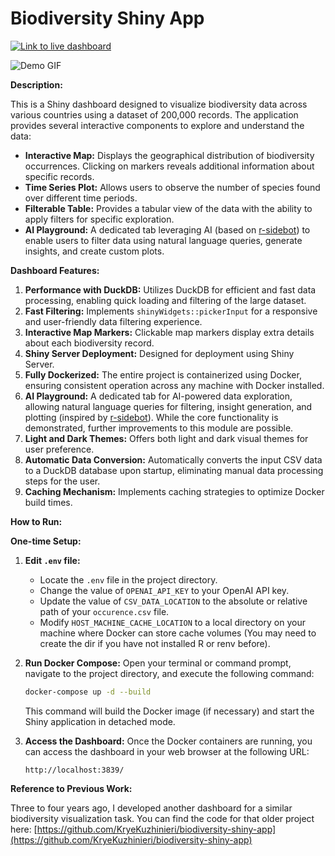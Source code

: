 # Biodiversity Shiny App

[![Link to live dashboard](https://img.shields.io/badge/Live%20Dashboard-link_placeholder-brightgreen)](link_placeholder)

![Demo GIF](gif_placeholder)

**Description:**

This is a Shiny dashboard designed to visualize biodiversity data across various countries using a dataset of 200,000 records. The application provides several interactive components to explore and understand the data:

* **Interactive Map:** Displays the geographical distribution of biodiversity occurrences. Clicking on markers reveals additional information about specific records.
* **Time Series Plot:** Allows users to observe the number of species found over different time periods.
* **Filterable Table:** Provides a tabular view of the data with the ability to apply filters for specific exploration.
* **AI Playground:** A dedicated tab leveraging AI (based on [r-sidebot](https://github.com/jcheng5/r-sidebot)) to enable users to filter data using natural language queries, generate insights, and create custom plots.

**Dashboard Features:**

1.  **Performance with DuckDB:** Utilizes DuckDB for efficient and fast data processing, enabling quick loading and filtering of the large dataset.
2.  **Fast Filtering:** Implements `shinyWidgets::pickerInput` for a responsive and user-friendly data filtering experience.
3.  **Interactive Map Markers:** Clickable map markers display extra details about each biodiversity record.
4.  **Shiny Server Deployment:** Designed for deployment using Shiny Server.
5.  **Fully Dockerized:** The entire project is containerized using Docker, ensuring consistent operation across any machine with Docker installed.
6.  **AI Playground:** A dedicated tab for AI-powered data exploration, allowing natural language queries for filtering, insight generation, and plotting (inspired by [r-sidebot](https://github.com/jcheng5/r-sidebot)). While the core functionality is demonstrated, further improvements to this module are possible.
7.  **Light and Dark Themes:** Offers both light and dark visual themes for user preference.
8.  **Automatic Data Conversion:** Automatically converts the input CSV data to a DuckDB database upon startup, eliminating manual data processing steps for the user.
9.  **Caching Mechanism:** Implements caching strategies to optimize Docker build times.

**How to Run:**

**One-time Setup:**

1.  **Edit `.env` file:**
    * Locate the `.env` file in the project directory.
    * Change the value of `OPENAI_API_KEY` to your OpenAI API key.
    * Update the value of `CSV_DATA_LOCATION` to the absolute or relative path of your `occurence.csv` file.
    * Modify `HOST_MACHINE_CACHE_LOCATION` to a local directory on your machine where Docker can store cache volumes (You may need to create the dir if you have not installed R or renv before).

2.  **Run Docker Compose:**
    Open your terminal or command prompt, navigate to the project directory, and execute the following command:

    ```bash
    docker-compose up -d --build
    ```

    This command will build the Docker image (if necessary) and start the Shiny application in detached mode.

3.  **Access the Dashboard:**
    Once the Docker containers are running, you can access the dashboard in your web browser at the following URL:

    ```
    http://localhost:3839/
    ```

**Reference to Previous Work:**

Three to four years ago, I developed another dashboard for a similar biodiversity visualization task. You can find the code for that older project here: [https://github.com/KryeKuzhinieri/biodiversity-shiny-app](https://github.com/KryeKuzhinieri/biodiversity-shiny-app)
